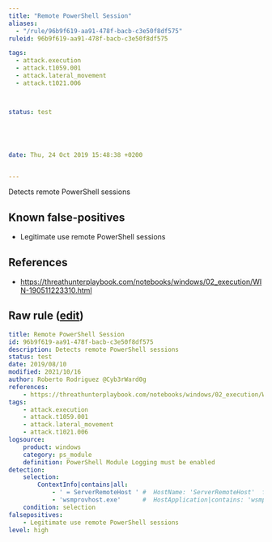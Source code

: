 ```yaml
---
title: "Remote PowerShell Session"
aliases:
  - "/rule/96b9f619-aa91-478f-bacb-c3e50f8df575"
ruleid: 96b9f619-aa91-478f-bacb-c3e50f8df575

tags:
  - attack.execution
  - attack.t1059.001
  - attack.lateral_movement
  - attack.t1021.006



status: test





date: Thu, 24 Oct 2019 15:48:38 +0200


---
```


Detects remote PowerShell sessions

<!--more-->


## Known false-positives

* Legitimate use remote PowerShell sessions



## References

* https://threathunterplaybook.com/notebooks/windows/02_execution/WIN-190511223310.html


## Raw rule ([edit](https://github.com/SigmaHQ/sigma/edit/master/rules/windows/powershell/powershell_module/posh_pm_remote_powershell_session.yml))
```yaml
title: Remote PowerShell Session
id: 96b9f619-aa91-478f-bacb-c3e50f8df575
description: Detects remote PowerShell sessions
status: test
date: 2019/08/10
modified: 2021/10/16
author: Roberto Rodriguez @Cyb3rWard0g
references:
    - https://threathunterplaybook.com/notebooks/windows/02_execution/WIN-190511223310.html
tags:
    - attack.execution
    - attack.t1059.001
    - attack.lateral_movement
    - attack.t1021.006
logsource:
    product: windows
    category: ps_module
    definition: PowerShell Module Logging must be enabled
detection:
    selection:
        ContextInfo|contains|all:
            - ' = ServerRemoteHost ' #  HostName: 'ServerRemoteHost'  french : Nom d’hôte = 
            - 'wsmprovhost.exe'      #  HostApplication|contains: 'wsmprovhost.exe' french  Application hôte = 
    condition: selection
falsepositives:
    - Legitimate use remote PowerShell sessions
level: high
```
